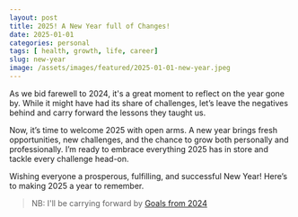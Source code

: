 ```yaml
---
layout: post
title: 2025! A New Year full of Changes!
date: 2025-01-01
categories: personal
tags: [ health, growth, life, career]
slug: new-year
image: /assets/images/featured/2025-01-01-new-year.jpeg
---
```


As we bid farewell to 2024, it's a great moment to reflect on the year gone by. While it might have had its share of challenges, let’s leave the negatives behind and carry forward the lessons they taught us.

Now, it’s time to welcome 2025 with open arms. A new year brings fresh opportunities, new challenges, and the chance to grow both personally and professionally. I’m ready to embrace everything 2025 has in store and tackle every challenge head-on.

Wishing everyone a prosperous, fulfilling, and successful New Year! Here’s to making 2025 a year to remember.

> NB: I'll be carrying forward by [Goals from 2024](https://andrewbevan.me/personal/2024/01/01/new-year-new-me.html)